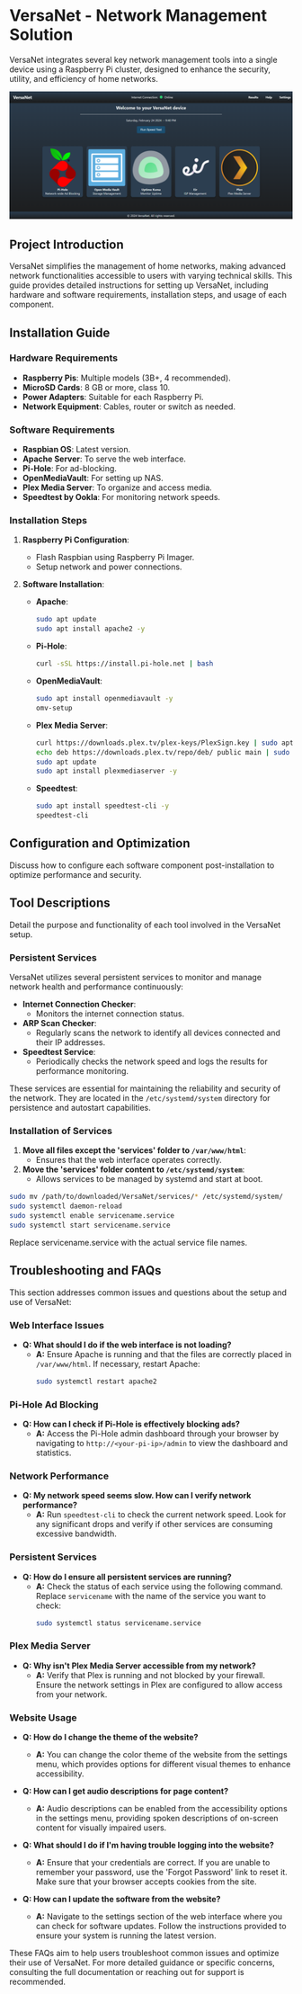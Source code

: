 # VersaNet - Network Management Solution

VersaNet integrates several key network management tools into a single device using a Raspberry Pi cluster, designed to enhance the security, utility, and efficiency of home networks.

![VersaNet Overview](home.png)

## Project Introduction

VersaNet simplifies the management of home networks, making advanced network functionalities accessible to users with varying technical skills. This guide provides detailed instructions for setting up VersaNet, including hardware and software requirements, installation steps, and usage of each component.

## Installation Guide

### Hardware Requirements

- **Raspberry Pis**: Multiple models (3B+, 4 recommended).
- **MicroSD Cards**: 8 GB or more, class 10.
- **Power Adapters**: Suitable for each Raspberry Pi.
- **Network Equipment**: Cables, router or switch as needed.

### Software Requirements

- **Raspbian OS**: Latest version.
- **Apache Server**: To serve the web interface.
- **Pi-Hole**: For ad-blocking.
- **OpenMediaVault**: For setting up NAS.
- **Plex Media Server**: To organize and access media.
- **Speedtest by Ookla**: For monitoring network speeds.

### Installation Steps

1. **Raspberry Pi Configuration**:
   - Flash Raspbian using Raspberry Pi Imager.
   - Setup network and power connections.

2. **Software Installation**:
   - **Apache**:
     ```bash
     sudo apt update
     sudo apt install apache2 -y
     ```
   - **Pi-Hole**:
     ```bash
     curl -sSL https://install.pi-hole.net | bash
     ```
   - **OpenMediaVault**:
     ```bash
     sudo apt install openmediavault -y
     omv-setup
     ```
   - **Plex Media Server**:
     ```bash
     curl https://downloads.plex.tv/plex-keys/PlexSign.key | sudo apt-key add -
     echo deb https://downloads.plex.tv/repo/deb/ public main | sudo tee /etc/apt/sources.list.d/plexmediaserver.list
     sudo apt update
     sudo apt install plexmediaserver -y
     ```
   - **Speedtest**:
     ```bash
     sudo apt install speedtest-cli -y
     speedtest-cli
     ```

## Configuration and Optimization

Discuss how to configure each software component post-installation to optimize performance and security.

## Tool Descriptions

Detail the purpose and functionality of each tool involved in the VersaNet setup.

### Persistent Services

VersaNet utilizes several persistent services to monitor and manage network health and performance continuously:

- **Internet Connection Checker**:
  - Monitors the internet connection status.
- **ARP Scan Checker**:
  - Regularly scans the network to identify all devices connected and their IP addresses.
- **Speedtest Service**:
  - Periodically checks the network speed and logs the results for performance monitoring.

These services are essential for maintaining the reliability and security of the network. They are located in the `/etc/systemd/system` directory for persistence and autostart capabilities.

### Installation of Services

1. **Move all files except the 'services' folder to `/var/www/html`**:
   - Ensures that the web interface operates correctly.
2. **Move the 'services' folder content to `/etc/systemd/system`**:
   - Allows services to be managed by systemd and start at boot.

```bash
sudo mv /path/to/downloaded/VersaNet/services/* /etc/systemd/system/
sudo systemctl daemon-reload
sudo systemctl enable servicename.service
sudo systemctl start servicename.service

```
Replace servicename.service with the actual service file names.


## Troubleshooting and FAQs

This section addresses common issues and questions about the setup and use of VersaNet:

### Web Interface Issues

- **Q: What should I do if the web interface is not loading?**
  - **A:** Ensure Apache is running and that the files are correctly placed in `/var/www/html`. If necessary, restart Apache:
    ```bash
    sudo systemctl restart apache2
    ```

### Pi-Hole Ad Blocking

- **Q: How can I check if Pi-Hole is effectively blocking ads?**
  - **A:** Access the Pi-Hole admin dashboard through your browser by navigating to `http://<your-pi-ip>/admin` to view the dashboard and statistics.

### Network Performance

- **Q: My network speed seems slow. How can I verify network performance?**
  - **A:** Run `speedtest-cli` to check the current network speed. Look for any significant drops and verify if other services are consuming excessive bandwidth.

### Persistent Services

- **Q: How do I ensure all persistent services are running?**
  - **A:** Check the status of each service using the following command. Replace `servicename` with the name of the service you want to check:
    ```bash
    sudo systemctl status servicename.service
    ```

### Plex Media Server

- **Q: Why isn't Plex Media Server accessible from my network?**
  - **A:** Verify that Plex is running and not blocked by your firewall. Ensure the network settings in Plex are configured to allow access from your network.

### Website Usage

- **Q: How do I change the theme of the website?**
  - **A:** You can change the color theme of the website from the settings menu, which provides options for different visual themes to enhance accessibility.

- **Q: How can I get audio descriptions for page content?**
  - **A:** Audio descriptions can be enabled from the accessibility options in the settings menu, providing spoken descriptions of on-screen content for visually impaired users.

- **Q: What should I do if I'm having trouble logging into the website?**
  - **A:** Ensure that your credentials are correct. If you are unable to remember your password, use the 'Forgot Password' link to reset it. Make sure that your browser accepts cookies from the site.

- **Q: How can I update the software from the website?**
  - **A:** Navigate to the settings section of the web interface where you can check for software updates. Follow the instructions provided to ensure your system is running the latest version.

These FAQs aim to help users troubleshoot common issues and optimize their use of VersaNet. For more detailed guidance or specific concerns, consulting the full documentation or reaching out for support is recommended.

